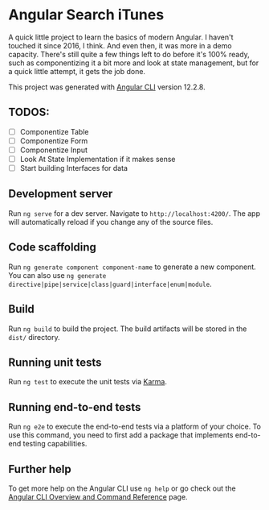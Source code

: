 # Angular Search iTunes

A quick little project to learn the basics of modern Angular. I haven't touched it since 2016, I think. And even then, it was more in a demo capacity. There's still quite a few things left to do before it's 100% ready, such as componentizing it a bit more and look at state management, but for a quick little attempt, it gets the job done.

This project was generated with [Angular CLI](https://github.com/angular/angular-cli) version 12.2.8.

## TODOS:

- [ ] Componentize Table
- [ ] Componentize Form
- [ ] Componentize Input
- [ ] Look At State Implementation if it makes sense
- [ ] Start building Interfaces for data

## Development server

Run `ng serve` for a dev server. Navigate to `http://localhost:4200/`. The app will automatically reload if you change any of the source files.

## Code scaffolding

Run `ng generate component component-name` to generate a new component. You can also use `ng generate directive|pipe|service|class|guard|interface|enum|module`.

## Build

Run `ng build` to build the project. The build artifacts will be stored in the `dist/` directory.

## Running unit tests

Run `ng test` to execute the unit tests via [Karma](https://karma-runner.github.io).

## Running end-to-end tests

Run `ng e2e` to execute the end-to-end tests via a platform of your choice. To use this command, you need to first add a package that implements end-to-end testing capabilities.

## Further help

To get more help on the Angular CLI use `ng help` or go check out the [Angular CLI Overview and Command Reference](https://angular.io/cli) page.
